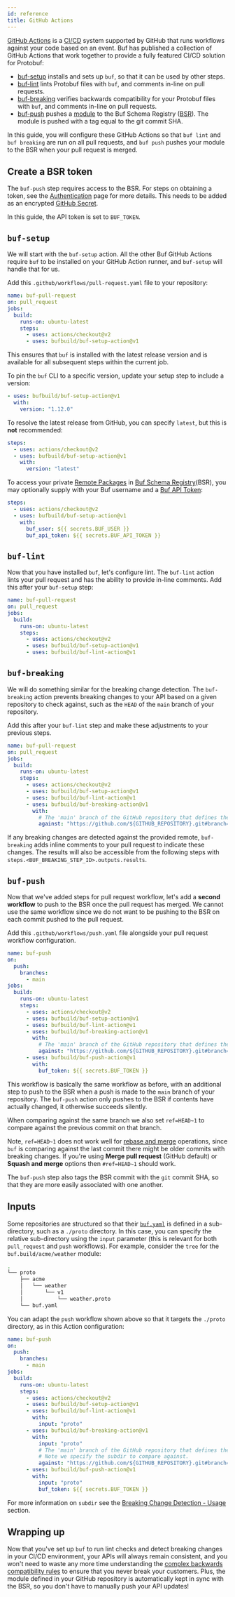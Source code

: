 ```yaml
---
id: reference
title: GitHub Actions
---
```


[GitHub Actions](https://github.com/features/actions) is a
[CI/CD](https://en.wikipedia.org/wiki/CI/CD) system supported by GitHub that
runs workflows against your code based on an event. Buf has published a
collection of GitHub Actions that work together to provide a fully featured
CI/CD solution for Protobuf:

- [buf-setup](https://github.com/marketplace/actions/buf-setup) installs and
  sets up `buf`, so that it can be used by other steps.
- [buf-lint](https://github.com/marketplace/actions/buf-lint) lints Protobuf
  files with `buf`, and comments in-line on pull requests.
- [buf-breaking](https://github.com/marketplace/actions/buf-breaking) verifies
  backwards compatibility for your Protobuf files with `buf`, and comments
  in-line on pull requests.
- [buf-push](https://github.com/marketplace/actions/buf-push) pushes a
  [module](../explanation.mdx#modules) to the Buf Schema Registry
  ([BSR](../explanation.mdx)). The module is pushed with a tag equal to the git
  commit SHA.

In this guide, you will configure these GitHub Actions so that `buf lint` and
`buf breaking` are run on all pull requests, and `buf push` pushes your module
to the BSR when your pull request is merged.

## Create a BSR token

The `buf-push` step requires access to the BSR. For steps on obtaining a token,
see the [Authentication](../bsr/authentication.md) page for more details. This
needs to be added as an encrypted
[GitHub Secret](https://docs.github.com/en/actions/reference/encrypted-secrets).

In this guide, the API token is set to `BUF_TOKEN`.

## `buf-setup`

We will start with the `buf-setup` action. All the other Buf GitHub Actions
require `buf` to be installed on your GitHub Action runner, and `buf-setup` will
handle that for us.

Add this `.github/workflows/pull-request.yaml` file to your repository:

```yaml title=".github/workflows/pull-request.yaml"
name: buf-pull-request
on: pull_request
jobs:
  build:
    runs-on: ubuntu-latest
    steps:
      - uses: actions/checkout@v2
      - uses: bufbuild/buf-setup-action@v1
```

This ensures that `buf` is installed with the latest release version and is
available for all subsequent steps within the current job.

To pin the `buf` CLI to a specific version, update your setup step to include a
version:

```yaml {2-3}
- uses: bufbuild/buf-setup-action@v1
  with:
    version: "1.12.0"
```

To resolve the latest release from GitHub, you can specify `latest`, but this is
**not** recommended:

```yaml
steps:
  - uses: actions/checkout@v2
  - uses: bufbuild/buf-setup-action@v1
    with:
      version: "latest"
```

To access your private [Remote Packages](/bsr/remote-packages/overview) in [Buf Schema Registry](/bsr/introduction)(BSR), you may
optionally supply with your Buf username and a [Buf API Token](/bsr/authentication#buf_token):

```yaml
steps:
  - uses: actions/checkout@v2
  - uses: bufbuild/buf-setup-action@v1
    with:
      buf_user: ${{ secrets.BUF_USER }}
      buf_api_token: ${{ secrets.BUF_API_TOKEN }}
```

## `buf-lint`

Now that you have installed `buf`, let's configure lint. The `buf-lint` action
lints your pull request and has the ability to provide in-line comments. Add
this after your `buf-setup` step:

```yaml title=.github/workflows/pull-request.yaml {9}
name: buf-pull-request
on: pull_request
jobs:
  build:
    runs-on: ubuntu-latest
    steps:
      - uses: actions/checkout@v2
      - uses: bufbuild/buf-setup-action@v1
      - uses: bufbuild/buf-lint-action@v1
```

## `buf-breaking`

We will do something similar for the breaking change detection. The
`buf-breaking` action prevents breaking changes to your API based on a given
repository to check against, such as the `HEAD` of the `main` branch of your
repository.

Add this after your `buf-lint` step and make these adjustments to your previous
steps.

```yaml title=.github/workflows/pull-request.yaml {10-13}
name: buf-pull-request
on: pull_request
jobs:
  build:
    runs-on: ubuntu-latest
    steps:
      - uses: actions/checkout@v2
      - uses: bufbuild/buf-setup-action@v1
      - uses: bufbuild/buf-lint-action@v1
      - uses: bufbuild/buf-breaking-action@v1
        with:
          # The 'main' branch of the GitHub repository that defines the module.
          against: "https://github.com/${GITHUB_REPOSITORY}.git#branch=main"
```

If any breaking changes are detected against the provided remote, `buf-breaking`
adds inline comments to your pull request to indicate these changes. The results
will also be accessible from the following steps with
`steps.<BUF_BREAKING_STEP_ID>.outputs.results`.

## `buf-push`

Now that we've added steps for pull request workflow, let's add a **second
workflow** to push to the BSR once the pull request has merged. We cannot use
the same workflow since we do not want to be pushing to the BSR on each commit
pushed to the pull request.

Add this `.github/workflows/push.yaml` file alongside your pull request workflow
configuration.

```yaml title=".github/workflows/push.yaml" {1-5,17-19}
name: buf-push
on:
  push:
    branches:
      - main
jobs:
  build:
    runs-on: ubuntu-latest
    steps:
      - uses: actions/checkout@v2
      - uses: bufbuild/buf-setup-action@v1
      - uses: bufbuild/buf-lint-action@v1
      - uses: bufbuild/buf-breaking-action@v1
        with:
          # The 'main' branch of the GitHub repository that defines the module.
          against: "https://github.com/${GITHUB_REPOSITORY}.git#branch=main,ref=HEAD~1"
      - uses: bufbuild/buf-push-action@v1
        with:
          buf_token: ${{ secrets.BUF_TOKEN }}
```

This workflow is basically the same workflow as before, with an additional step
to push to the BSR when a push is made to the `main` branch of your repository.
The `buf-push` action only pushes to the BSR if contents have actually changed,
it otherwise succeeds silently.

When comparing against the same branch we also set `ref=HEAD~1` to compare
against the previous commit on that branch.

Note, `ref=HEAD~1` does not work well for
[rebase and merge](https://docs.github.com/en/github/administering-a-repository/configuring-pull-request-merges/about-merge-methods-on-github#rebasing-and-merging-your-commits)
operations, since `buf` is comparing against the last commit there might be
older commits with breaking changes. If you're using **Merge pull request**
(GitHub default) or **Squash and merge** options then `#ref=HEAD~1` should work.

The `buf-push` step also tags the BSR commit with the `git` commit SHA, so that
they are more easily associated with one another.

## Inputs

Some repositories are structured so that their
[`buf.yaml`](../configuration/v1/buf-yaml.md) is defined in a sub-directory,
such as a `./proto` directory. In this case, you can specify the relative
sub-directory using the `input` parameter (this is relevant for both
`pull_request` and `push` workflows). For example, consider the `tree` for the
`buf.build/acme/weather` module:

```sh
.
└── proto
    ├── acme
    │   └── weather
    │       └── v1
    │           └── weather.proto
    └── buf.yaml
```

You can adapt the `push` workflow shown above so that it targets the `./proto`
directory, as in this Action configuration:

```yaml title=".github/workflows/push.yaml" {14,17,23}
name: buf-push
on:
  push:
    branches:
      - main
jobs:
  build:
    runs-on: ubuntu-latest
    steps:
      - uses: actions/checkout@v2
      - uses: bufbuild/buf-setup-action@v1
      - uses: bufbuild/buf-lint-action@v1
        with:
          input: "proto"
      - uses: bufbuild/buf-breaking-action@v1
        with:
          input: "proto"
          # The 'main' branch of the GitHub repository that defines the module.
          # Note we specify the subdir to compare against.
          against: "https://github.com/${GITHUB_REPOSITORY}.git#branch=main,ref=HEAD~1,subdir=proto"
      - uses: bufbuild/buf-push-action@v1
        with:
          input: "proto"
          buf_token: ${{ secrets.BUF_TOKEN }}
```

For more information on `subdir` see the
[Breaking Change Detection - Usage](https://docs.buf.build/breaking/usage#git)
section.

## Wrapping up

Now that you've set up `buf` to run lint checks and detect breaking changes in
your CI/CD environment, your APIs will always remain consistent, and you won't
need to waste any more time understanding the
[complex backwards compatibility rules](https://developers.google.com/protocol-buffers/docs/overview#updating)
to ensure that you never break your customers. Plus, the module defined in your
GitHub repository is automatically kept in sync with the BSR, so you don't have
to manually push your API updates!
